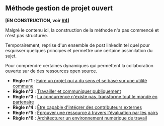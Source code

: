 ## Méthode gestion de projet ouvert

**[EN CONSTRUCTION, voir [#4](https://github.com/Open-Models/Brique/issues/4)]**

Malgré le contenu ici, la construction de la méthode n'a pas commencé et n'est pas structurée.

Temporairement, reprise d'un ensemble de post linkedIn tel quel pour esquisser quelques principes et permettre une certaine assimilation du sujet.

Pour comprendre certaines dynamiques qui permettent la collaboration ouverte sur de des ressources open source.

- **Règle n°1** : [Faire un projet qui a du sens et se base sur une utilité commune](regle-1.md)
- **Règle n°2** : [Travailler et communiquer publiquement](regle-2.md)
- **Règle n°3** : [La concurrence n'existe pas, transforme tout le monde en partenaire](regle-3.md)
- **Règle n°4** : [Être capable d'intégrer des contributeurs externes](regle-4.md)
- **Règle n°5** : [Éprouver une ressource à travers l'évaluation par les pairs](regle-5.md)
- **Règle n°6** : [Architecturer un environnement numérique de travail](regle-6.md)
